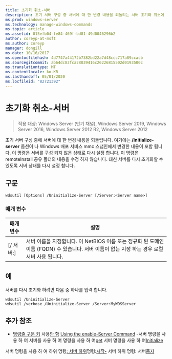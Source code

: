 ```yaml
---
title: 초기화 취소-서버
description: 초기 서버 구성 중 서버에 대 한 변경 내용을 되돌리는 서버 초기화 취소에 대 한 참조 항목입니다.
ms.prod: windows-server
ms.technology: manage-windows-commands
ms.topic: article
ms.assetid: 015efb04-fe84-469f-bd81-49d0046296b2
author: coreyp-at-msft
ms.author: coreyp
manager: dongill
ms.date: 10/16/2017
ms.openlocfilehash: 4d7747a44172b7382bd22a7d48ccc717a89ccacb
ms.sourcegitcommit: ab64dc83fca28039416c26226815502d0193500c
ms.translationtype: MT
ms.contentlocale: ko-KR
ms.lasthandoff: 05/01/2020
ms.locfileid: "82721392"
---
```

# <a name="uninitialize-server"></a>초기화 취소-서버

> 적용 대상: Windows Server (반기 채널), Windows Server 2019, Windows Server 2016, Windows Server 2012 R2, Windows Server 2012

초기 서버 구성 중에 서버에 대 한 변경 내용을 되돌립니다. 여기에는 **/initialize-server** 옵션이 나 Windows 배포 서비스 mmc 스냅인에서 변경한 내용이 포함 됩니다. 이 명령은 서버를 구성 되지 않은 상태로 다시 설정 합니다. 이 명령은 remoteInstall 공유 폴더의 내용을 수정 하지 않습니다. 대신 서버를 다시 초기화할 수 있도록 서버 상태를 다시 설정 합니다.

## <a name="syntax"></a>구문
```
wdsutil [Options] /Uninitialize-Server [/Server:<Server name>]
```
### <a name="parameters"></a>매개 변수
|매개 변수|설명|
|-------|--------|
|[/ 서버:<Server name>]|서버 이름을 지정합니다. 이 NetBIOS 이름 또는 정규화 된 도메인 이름 (FQDN) 수 있습니다. 서버 이름이 없는 지정 하는 경우 로컬 서버 사용 됩니다.|
## <a name="examples"></a>예
서버를 다시 초기화 하려면 다음 중 하나를 입력 합니다.
```
wdsutil /Uninitialize-Server
wdsutil /verbose /Uninitialize-Server /Server:MyWDSServer
```
## <a name="additional-references"></a>추가 참조
- [명령줄 구문 키](command-line-syntax-key.md)
사용[안 함](using-the-disable-server-command.md)
[Using the enable-Server Command](using-the-enable-server-command.md)
-서버 명령을 사용 하 여 서버를 사용 하 여 명령을 사용 하 여[get](using-the-get-server-command.md)
서버 명령을 사용 하 여[Initialize](using-the-initialize-server-command.md)

서버 명령을 사용 하 여 하위 명령[: 서버 하위](subcommand-set-server.md)명령:[시작-](subcommand-start-server.md)
서버 하위 명령: 서버[중지](subcommand-stop-server.md)
